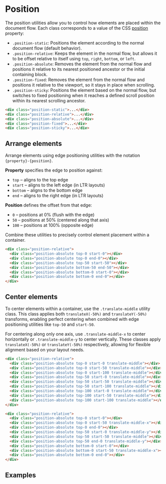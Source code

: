 # Position

The position utilities allow you to control how elements are placed within the document flow. Each class corresponds to a value of the CSS [position](https://developer.mozilla.org/en-US/docs/Web/CSS/position) property:

- `.position-static`: Positions the element according to the normal document flow (default behavior).
- `.position-relative`: Keeps the element in the normal flow, but allows it to be offset relative to itself using `top`, `right`, `bottom`, or `left`.
- `.position-absolute`: Removes the element from the normal flow and positions it relative to its nearest positioned ancestor or the initial containing block.
- `.position-fixed`: Removes the element from the normal flow and positions it relative to the viewport, so it stays in place when scrolling.
- `.position-sticky`: Positions the element based on the normal flow, but switches to fixed positioning when it reaches a defined scroll position within its nearest scrolling ancestor.

```html
<div class="position-static">...</div>
<div class="position-relative">...</div>
<div class="position-absolute">...</div>
<div class="position-fixed">...</div>
<div class="position-sticky">...</div>
```

## Arrange elements

Arrange elements using edge positioning utilities with the notation `{property}-{position}`.

**Property** specifies the edge to position against:

- `top` – aligns to the top edge
- `start` – aligns to the left edge (in LTR layouts)
- `bottom` – aligns to the bottom edge
- `end` – aligns to the right edge (in LTR layouts)

**Position** defines the offset from that edge:

- `0` – positions at 0% (flush with the edge)
- `50` – positions at 50% (centered along that axis)
- `100` – positions at 100% (opposite edge)

Combine these utilities to precisely control element placement within a container.

```html
<div class="position-relative">
  <div class="position-absolute top-0 start-0"></div>
  <div class="position-absolute top-0 end-0"></div>
  <div class="position-absolute top-50 start-50"></div>
  <div class="position-absolute bottom-50 end-50"></div>
  <div class="position-absolute bottom-0 start-0"></div>
  <div class="position-absolute bottom-0 end-0"></div>
</div>
```

<si-docs-component example="position/position-arrangement" height="300"></si-docs-component>

## Center elements

To center elements within a container, use the `.translate-middle` utility class. This class applies both `translateX(-50%)` and `translateY(-50%)` transforms, enabling perfect centering when combined with edge positioning utilities like `top-50` and `start-50`.

For centering along only one axis, use `.translate-middle-x` to center horizontally or `.translate-middle-y` to center vertically. These classes apply `translateX(-50%)` or `translateY(-50%)` respectively, allowing for flexible alignment based on your layout needs.

```html
<div class="position-relative">
  <div class="position-absolute top-0 start-0 translate-middle"></div>
  <div class="position-absolute top-0 start-50 translate-middle"></div>
  <div class="position-absolute top-0 start-100 translate-middle"></div>
  <div class="position-absolute top-50 start-0 translate-middle"></div>
  <div class="position-absolute top-50 start-50 translate-middle"></div>
  <div class="position-absolute top-50 start-100 translate-middle"></div>
  <div class="position-absolute top-100 start-0 translate-middle"></div>
  <div class="position-absolute top-100 start-50 translate-middle"></div>
  <div class="position-absolute top-100 start-100 translate-middle"></div>
</div>
```

```html
<div class="position-relative">
  <div class="position-absolute top-0 start-0"></div>
  <div class="position-absolute top-0 start-50 translate-middle-x"></div>
  <div class="position-absolute top-0 end-0"></div>
  <div class="position-absolute top-50 start-0 translate-middle-y"></div>
  <div class="position-absolute top-50 start-50 translate-middle"></div>
  <div class="position-absolute top-50 end-0 translate-middle-y"></div>
  <div class="position-absolute bottom-0 start-0"></div>
  <div class="position-absolute bottom-0 start-50 translate-middle-x"></div>
  <div class="position-absolute bottom-0 end-0"></div>
</div>
```

<si-docs-component example="position/position-center" height="300"></si-docs-component>

## Examples

<si-docs-component example="position/position" height="300"></si-docs-component>
